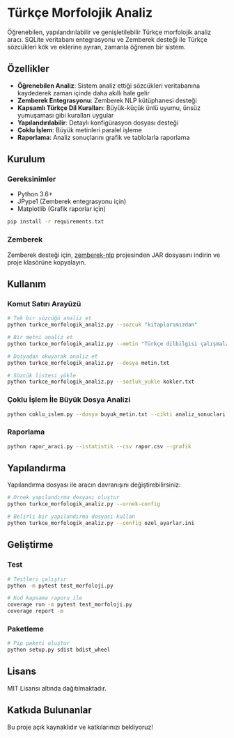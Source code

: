 # Türkçe Morfolojik Analiz

Öğrenebilen, yapılandırılabilir ve genişletilebilir Türkçe morfolojik analiz aracı. SQLite veritabanı entegrasyonu ve Zemberek desteği ile Türkçe sözcükleri kök ve eklerine ayıran, zamanla öğrenen bir sistem.

## Özellikler

- **Öğrenebilen Analiz**: Sistem analiz ettiği sözcükleri veritabanına kaydederek zaman içinde daha akıllı hale gelir
- **Zemberek Entegrasyonu**: Zemberek NLP kütüphanesi desteği
- **Kapsamlı Türkçe Dil Kuralları**: Büyük-küçük ünlü uyumu, ünsüz yumuşaması gibi kuralları uygular
- **Yapılandırılabilir**: Detaylı konfigürasyon dosyası desteği
- **Çoklu İşlem**: Büyük metinleri paralel işleme
- **Raporlama**: Analiz sonuçlarını grafik ve tablolarla raporlama

## Kurulum

### Gereksinimler

- Python 3.6+
- JPype1 (Zemberek entegrasyonu için)
- Matplotlib (Grafik raporlar için)

```bash
pip install -r requirements.txt
```

### Zemberek 

Zemberek desteği için, [zemberek-nlp](https://github.com/ahmetaa/zemberek-nlp) projesinden JAR dosyasını indirin ve proje klasörüne kopyalayın.

## Kullanım

### Komut Satırı Arayüzü

```bash
# Tek bir sözcüğü analiz et
python turkce_morfologik_analiz.py --sozcuk "kitaplarımızdan"

# Bir metni analiz et
python turkce_morfologik_analiz.py --metin "Türkçe dilbilgisi çalışmalarına katkıda bulunmak istiyorum"

# Dosyadan okuyarak analiz et
python turkce_morfologik_analiz.py --dosya metin.txt

# Sözcük listesi yükle
python turkce_morfologik_analiz.py --sozluk_yukle kokler.txt
```

### Çoklu İşlem İle Büyük Dosya Analizi

```bash
python coklu_islem.py --dosya buyuk_metin.txt --cikti analiz_sonuclari.txt
```

### Raporlama

```bash
python rapor_araci.py --istatistik --csv rapor.csv --grafik
```

## Yapılandırma

Yapılandırma dosyası ile aracın davranışını değiştirebilirsiniz:

```bash
# Örnek yapılandırma dosyası oluştur
python turkce_morfologik_analiz.py --ornek-config

# Belirli bir yapılandırma dosyası kullan
python turkce_morfologik_analiz.py --config ozel_ayarlar.ini
```

## Geliştirme

### Test

```bash
# Testleri çalıştır
python -m pytest test_morfoloji.py

# Kod kapsama raporu ile
coverage run -m pytest test_morfoloji.py
coverage report -m
```

### Paketleme

```bash
# Pip paketi oluştur
python setup.py sdist bdist_wheel
```

## Lisans

MIT Lisansı altında dağıtılmaktadır.

## Katkıda Bulunanlar

Bu proje açık kaynaklıdır ve katkılarınızı bekliyoruz!
